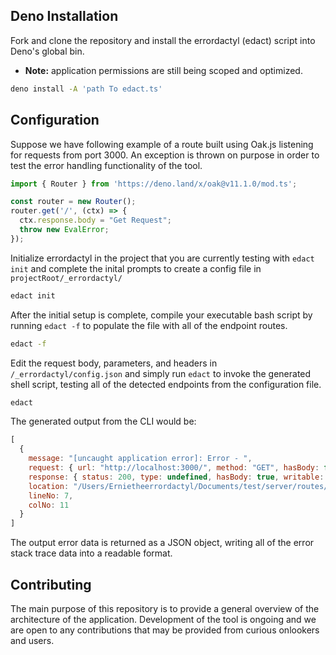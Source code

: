 
## Deno Installation

Fork and clone the repository and install the errordactyl (edact) script into Deno's global bin.
* **Note:** application permissions are still being scoped and optimized. 

```sh
deno install -A 'path To edact.ts'
```

## Configuration

Suppose we have following example of a route built using Oak.js listening for requests from port 3000. An exception is thrown on purpose in order to test the error handling functionality of the tool. 

```ts
import { Router } from 'https://deno.land/x/oak@v11.1.0/mod.ts';

const router = new Router();
router.get('/', (ctx) => {
  ctx.response.body = "Get Request";
  throw new EvalError;
});
```

Initialize errordactyl in the project that you are currently testing with  `edact init` and complete the inital prompts to create a config file in `projectRoot/_errordactyl/`

```sh
edact init
```

After the initial setup is complete, compile your executable bash script by running `edact -f` to populate the file with all of the endpoint routes.

```sh
edact -f
```

Edit the request body, parameters, and headers in  `/_errordactyl/config.json` and simply run `edact` to invoke the generated shell script, testing all of the detected endpoints from the configuration file. 

```sh
edact
```

The generated output from the CLI would be:

```javascript
[
  {
    message: "[uncaught application error]: Error - ",
    request: { url: "http://localhost:3000/", method: "GET", hasBody: false },
    response: { status: 200, type: undefined, hasBody: true, writable: true },
    location: "/Users/Ernietheerrordactyl/Documents/test/server/routes/router.ts",
    lineNo: 7,
    colNo: 11
  }
]
```

The output error data is returned as a JSON object, writing all of the error stack trace data into a readable format. 
 
## Contributing

The main purpose of this repository is to provide a general overview of the architecture of the application. Development of the tool is ongoing and we are open to any contributions that may be provided from curious onlookers and users. 
